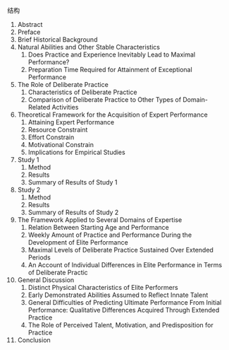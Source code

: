 

结构

1. Abstract
2. Preface
3. Brief Historical Background
4. Natural Abilities and Other Stable Characteristics
   1. Does Practice and Experience Inevitably Lead to Maximal Performance?
   2. Preparation Time Required for Attainment of Exceptional Performance
5. The Role of Deliberate Practice
   1. Characteristics of Deliberate Practice
   2. Comparison of Deliberate Practice to Other Types of Domain-Related Activities
6. Theoretical Framework for the Acquisition of Expert Performance
   1. Attaining Expert Performance
   2. Resource Constraint
   3. Effort Constrain
   4. Motivational Constrain
   5. Implications for Empirical Studies
7. Study 1
   1. Method
   2. Results
   3. Summary of Results of Study 1
8. Study 2
   1. Method
   2. Results
   3. Summary of Results of Study 2
9. The Framework Applied to Several Domains of Expertise
   1. Relation Between Starting Age and Performance
   2. Weekly Amount of Practice and Performance During the Development of Elite Performance
   3. Maximal Levels of Deliberate Practice Sustained Over Extended Periods
   4. An Account of Individual Differences in Elite Performance in Terms of Deliberate Practic
10. General Discussion
    1. Distinct Physical Characteristics of Elite Performers
    2. Early Demonstrated Abilities Assumed to Reflect Innate Talent
    3. General Difficulties of Predicting Ultimate Performance From Initial Performance: Qualitative Differences Acquired Through Extended Practice
    4. The Role of Perceived Talent, Motivation, and Predisposition for Practice
11. Conclusion